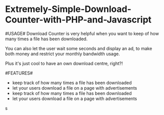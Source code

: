 Extremely-Simple-Download-Counter-with-PHP-and-Javascript
=========================================================

#USAGE#
Download Counter is very helpful when you want to keep of how many times a file has been downloaded.

You can also let the user wait some seconds and display an ad, to make both money and restrict your monthly bandwidth usage.

Plus it's just cool to have an own download centre, right?!

#FEATURES#
- keep track of how many times a file has been downloaded
- let your users download a file on a page with advertisements
- keep track of how many times a file has been downloaded
- let your users download a file on a page with advertisements

s